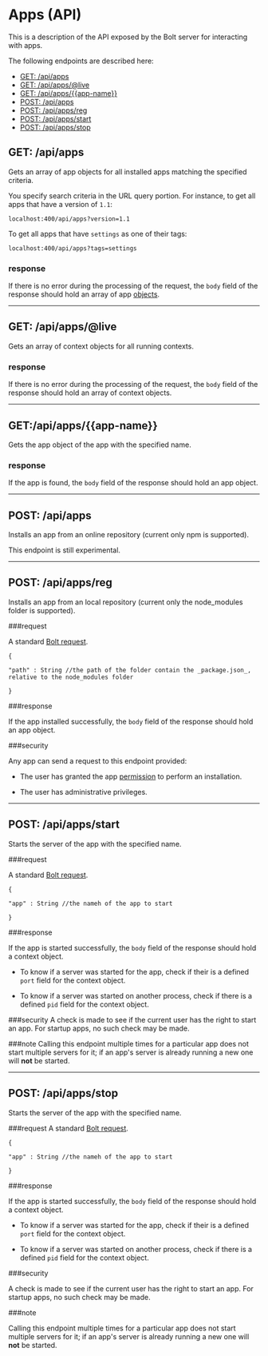 # Apps \(API\)

This is a description of the API exposed by the Bolt server for interacting with apps.

The following endpoints are described here:

* [GET: \/api\/apps](#get-apiapps)
* [GET: \/api\/apps\/@live](#get-apiappslive)
* [GET: \/api\/apps\/{{app-name}}](#getapiappsapp-name)
* [POST: \/api\/apps](#post-apiapps)
* [POST: \/api\/apps\/reg](#post-apiappsreg)
* [POST: \/api\/apps\/start](#post-apiappsstart)
* [POST: \/api\/apps\/stop](#post-apiappsstop)

## GET: \/api\/apps
Gets an array of app objects for all installed apps matching the specified criteria.

You specify search criteria in the URL query portion. For instance, to get all apps that have a version of `1.1`:

`localhost:400/api/apps?version=1.1`

To get all apps that have `settings` as one of their tags:

`localhost:400/api/apps?tags=settings`

### response

If there is no error during the processing of the request, the `body` field of the response should hold an array of app [objects](objects.md).

---

## GET: \/api\/apps\/@live
Gets an array of context objects for all running contexts.

### response

If there is no error during the processing of the request, the `body` field of the response should hold an array of context objects.

---


## GET:\/api\/apps\/{{app-name}}

Gets the app object of the app with the specified name.

### response

If the app is found, the `body` field of the response should hold an app object.

---

## POST: \/api\/apps

Installs an app from an online repository \(current only npm is supported\).

This endpoint is still experimental.

---

## POST: \/api\/apps\/reg

Installs an app from an local repository \(current only the node\_modules folder is supported\).

###request

A standard [Bolt request](bolt-request.md).

`{`

`"path" : String //the path of the folder contain the _package.json_, relative to the node_modules folder`

`}`

###response

If the app installed successfully, the `body` field of the response should hold an app object.

###security

Any app can send a request to this endpoint provided:

* The user has granted the app [permission](user-permissions.md) to perform an installation.

* The user has administrative privileges.

---

## POST: \/api\/apps\/start

Starts the server of the app with the specified name.

###request

A standard [Bolt request](bolt-request.md).

`{` 

`"app" : String //the nameh of the app to start`

`}`

###response

If the app is started successfully, the `body` field of the response should hold a context object.
* To know if a server was started for the app, check if their is a defined `port` field for the context object.

* To know if a server was started on another process, check if there is a defined `pid` field for the context object.

###security
A check is made to see if the current user has the right to start an app. For startup apps, no such check may be made.

###note
Calling this endpoint multiple times for a particular app does not start multiple servers for it; if an app's server is already running a new one will **not** be started.

---

## POST: \/api\/apps\/stop
Starts the server of the app with the specified name.

###request
A standard [Bolt request](bolt-request.md).

`{`



`"app" : String //the nameh of the app to start`



`}`



###response



If the app is started successfully, the `body` field of the response should hold a context object.

* To know if a server was started for the app, check if their is a defined `port` field for the context object.



* To know if a server was started on another process, check if there is a defined `pid` field for the context object.



###security

A check is made to see if the current user has the right to start an app. For startup apps, no such check may be made.



###note

Calling this endpoint multiple times for a particular app does not start multiple servers for it; if an app's server is already running a new one will **not** be started.


